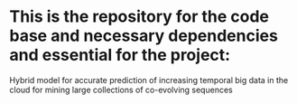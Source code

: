 # This is the repository for the code base and necessary dependencies and essential for the project:
Hybrid model for accurate prediction of increasing temporal big data in the cloud for mining large collections of co-evolving sequences